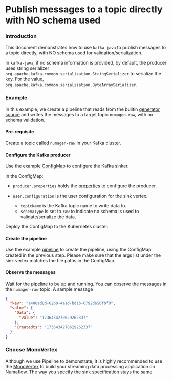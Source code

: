 # Publish messages to a topic directly with NO schema used

### Introduction

This document demonstrates how to use `kafka-java` to publish messages to a topic directly, with NO schema used for
validation/serialization.

In `kafka-java`, if no schema information is provided, by default, the producer uses string serializer
`org.apache.kafka.common.serialization.StringSerializer` to serialize the key. For the value,
`org.apache.kafka.common.serialization.ByteArraySerializer`.

### Example

In this example, we create a pipeline that reads from the
builtin [generator source](https://numaflow.numaproj.io/user-guide/sources/generator/) and writes the messages to a
target topic `numagen-raw`, with no schema validation.

#### Pre-requisite

Create a topic called `numagen-raw` in your Kafka cluster.

#### Configure the Kafka producer

Use the example [ConfigMap](manifests/raw-producer-config.yaml) to configure the Kafka sinker.

In the ConfigMap:

* `producer.properties` holds the [properties](https://kafka.apache.org/documentation/#producerconfigs) to configure the
  producer.

* `user.configuration` is the user configuration for the sink vertex.
    * `topicName` is the Kafka topic name to write data to.
    * `schemaType` is set to `raw` to indicate no schema is used to validate/serialize the data.

Deploy the ConfigMap to the Kubernetes cluster.

#### Create the pipeline

Use the example [pipeline](manifests/raw-producer-pipeline.yaml) to create the pipeline, using the ConfigMap created in
the previous step. Please make sure that the args list under the sink vertex matches the file paths in the ConfigMap.

#### Observe the messages

Wait for the pipeline to be up and running. You can observe the messages in the `numagen-raw` topic. A sample message

```json
{
  "key": "a406ad8d-62b0-4a1d-bd1b-6792d656fbf0",
  "value": {
    "Data": {
      "value": "1736434270629262337"
    },
    "Createdts": "1736434270629262337"
  }
}
```

### Choose MonoVertex

Although we use Pipeline to demonstrate, it is highly recommended to use
the [MonoVertex](https://numaflow.numaproj.io/core-concepts/monovertex/) to build your streaming data processing
application on Numaflow. The way you specify the sink specification stays the same.


